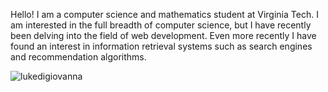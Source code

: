 Hello! I am a computer science and mathematics student at Virginia Tech. I am interested in the full breadth of computer science, but I have recently been delving into the field of web development. Even more recently I have found an interest in information retrieval systems such as search engines and recommendation algorithms.

<p><img align="center" src="https://github-readme-streak-stats.herokuapp.com/?user=lukedigiovanna&" alt="lukedigiovanna" /></p>
